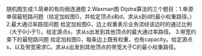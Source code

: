 随机图生成:1.简单的有向弱连通图 2.Waxman图
Dijstra算法的三个题目：1.单源单宿最短路问题（给定加权图G，并给定顶点s和d，求从s到d的最小权重路径。）
                        2.最大通过率路径问题
                          给定加权图G，边上权重表示业务流经该边时的通过比例（大于0小于1）。给定源点s，求从s出发到其他顶点的最大通过率路径。
                        3.带宽约束下的最短路问题
                          给定加权图G，每条边上既有权重，也有capacity。给定源点s，以及带宽需求C。求从s出发到其他顶点的带宽大于C的最小权重路径。
